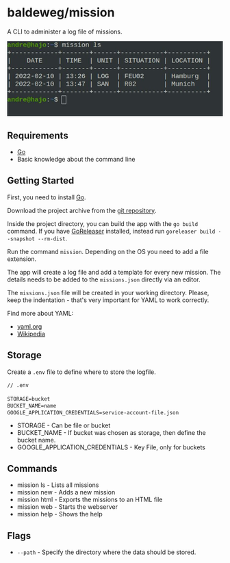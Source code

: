 # baldeweg/mission

A CLI to administer a log file of missions.

![Screenshot](screenshot.jpg)

## Requirements

- [Go](https://go.dev/)
- Basic knowledge about the command line

## Getting Started

First, you need to install [Go](https://go.dev/).

Download the project archive from the [git repository](https://github.com/abaldeweg/mission).

Inside the project directory, you can build the app with the `go build` command. If you have [GoReleaser](https://goreleaser.com/) installed, instead run `goreleaser build --snapshot --rm-dist`.

Run the command `mission`. Depending on the OS you need to add a file extension.

The app will create a log file and add a template for every new mission. The details needs to be added to the `missions.json` directly via an editor.

The `missions.json` file will be created in your working directory. Please, keep the indentation - that's very important for YAML to work correctly.

Find more about YAML:

- [yaml.org](https://yaml.org/)
- [Wikipedia](https://en.m.wikipedia.org/wiki/YAML)

## Storage

Create a `.env` file to define where to store the logfile.

```env
// .env

STORAGE=bucket
BUCKET_NAME=name
GOOGLE_APPLICATION_CREDENTIALS=service-account-file.json
```

- STORAGE - Can be file or bucket
- BUCKET_NAME - If bucket was chosen as storage, then define the bucket name.
- GOOGLE_APPLICATION_CREDENTIALS - Key File, only for buckets

## Commands

- mission ls - Lists all missions
- mission new - Adds a new mission
- mission html - Exports the missions to an HTML file
- mission web - Starts the webserver
- mission help - Shows the help

## Flags

- `--path` - Specify the directory where the data should be stored.
